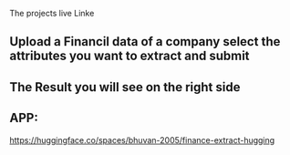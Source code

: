 The projects live Linke

## Upload a Financil data of a company select the attributes you want to extract and submit
## The Result you will see on the right side

## APP:
https://huggingface.co/spaces/bhuvan-2005/finance-extract-hugging
